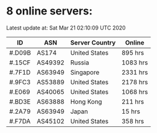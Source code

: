 # 8 online servers:

Latest update at: Sat Mar 21 02:10:09 UTC 2020

| ID | ASN | Server Country | Online |
| -- | --- | -------------- | ------ |
| #.D09B | AS174 | United States | 895 hrs |
| #.15CF | AS49392 | Russia | 1083 hrs |
| #.7F1D | AS63949 | Singapore | 2331 hrs |
| #.9FC3 | AS53889 | United States | 2178 hrs |
| #.E069 | AS40065 | United States | 1068 hrs |
| #.BD3E | AS63888 | Hong Kong | 211 hrs |
| #.2A79 | AS63949 | Japan | 15 hrs |
| #.F7DA | AS45102 | United States | 358 hrs |

